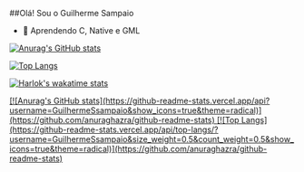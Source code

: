 ##Olá! Sou o Guilherme Sampaio

- 🌱 Aprendendo C, Native e GML

<!--stats-->
[![Anurag's GitHub stats](https://github-readme-stats.vercel.app/api?username=GuilhermeSsampaio&show_icons=true&theme=radical)](https://github.com/anuraghazra/github-readme-stats)

<!--langs-->
[![Top Langs](https://github-readme-stats.vercel.app/api/top-langs/?username=GuilhermeSsampaio&size_weight=0.5&count_weight=0.5&show_icons=true&theme=radical)](https://github.com/anuraghazra/github-readme-stats)

<!--time-->
[![Harlok's wakatime stats](https://github-readme-stats.vercel.app/api/wakatime?username=GuilhermeSsampaio)](https://github.com/anuraghazra/github-readme-stats)

<a href="https://github.com/anuraghazra/github-readme-stats">
[![Anurag's GitHub stats](https://github-readme-stats.vercel.app/api?username=GuilhermeSsampaio&show_icons=true&theme=radical)](https://github.com/anuraghazra/github-readme-stats)
</a>
<a href="https://github.com/anuraghazra/convoychat">
[![Top Langs](https://github-readme-stats.vercel.app/api/top-langs/?username=GuilhermeSsampaio&size_weight=0.5&count_weight=0.5&show_icons=true&theme=radical)](https://github.com/anuraghazra/github-readme-stats)
</a>
